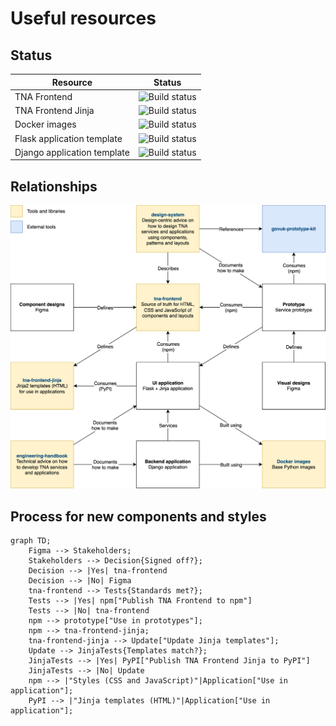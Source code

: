 # Useful resources

## Status

| Resource                    | Status                                                                                                                                                              |
| --------------------------- | ------------------------------------------------------------------------------------------------------------------------------------------------------------------- |
| TNA Frontend                | ![Build status](https://img.shields.io/github/actions/workflow/status/nationalarchives/tna-frontend/tests.yml?style=flat-square&event=push&branch=main)             |
| TNA Frontend Jinja          | ![Build status](https://img.shields.io/github/actions/workflow/status/nationalarchives/tna-frontend-jinja/ci.yml?style=flat-square&event=push&branch=main)          |
| Docker images               | ![Build status](https://img.shields.io/github/actions/workflow/status/nationalarchives/docker/build.yml?style=flat-square&event=push&branch=main)                   |
| Flask application template  | ![Build status](https://img.shields.io/github/actions/workflow/status/nationalarchives/flask-application-template/cd.yml?style=flat-square&event=push&branch=main)  |
| Django application template | ![Build status](https://img.shields.io/github/actions/workflow/status/nationalarchives/django-application-template/cd.yml?style=flat-square&event=push&branch=main) |

## Relationships

<img src="../assets/resource-relationships.drawio.svg">

## Process for new components and styles

```mermaid
graph TD;
    Figma --> Stakeholders;
    Stakeholders --> Decision{Signed off?};
    Decision --> |Yes| tna-frontend
    Decision --> |No| Figma
    tna-frontend --> Tests{Standards met?};
    Tests --> |Yes| npm["Publish TNA Frontend to npm"]
    Tests --> |No| tna-frontend
    npm --> prototype["Use in prototypes"];
    npm --> tna-frontend-jinja;
    tna-frontend-jinja --> Update["Update Jinja templates"];
    Update --> JinjaTests{Templates match?};
    JinjaTests --> |Yes| PyPI["Publish TNA Frontend Jinja to PyPI"]
    JinjaTests --> |No| Update
    npm --> |"Styles (CSS and JavaScript)"|Application["Use in application"];
    PyPI --> |"Jinja templates (HTML)"|Application["Use in application"];
```
